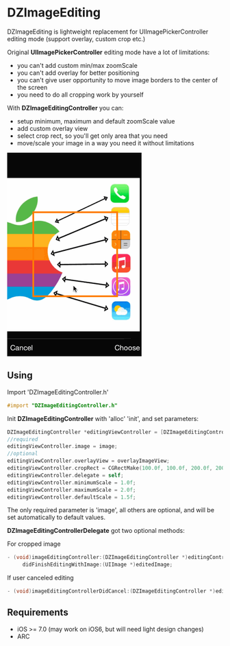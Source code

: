 DZImageEditing
==============
DZImageEditing is lightweight replacement for UIImagePickerController editing mode (support overlay, custom crop etc.)

Original **UIImagePickerController** editing mode have a lot of limitations:
 - you can't add custom min/max zoomScale
 - you can't add overlay for better positioning
 - you can't give user opportunity to move image borders to the center of the screen
 - you need to do all cropping work by yourself

With **DZImageEditingController** you can:
 - setup minimum, maximum and default zoomScale value
 - add custom overlay view
 - select crop rect, so you'll get only area that you need
 - move/scale your image in a way you need it without limitations

![Demo](https://raw.githubusercontent.com/DZozulya/DZImageEditing/master/DemoGifs/DZImageEditing.gif)

## Using
Import 'DZImageEditingController.h'
```objective-c
#import "DZImageEditingController.h"
```

Init **DZImageEditingController** with 'alloc' 'init', and set parameters:
```objective-c
DZImageEditingController *editingViewController = [DZImageEditingController new];
//required
editingViewController.image = image;
//optional
editingViewController.overlayView = overlayImageView;
editingViewController.cropRect = CGRectMake(100.0f, 100.0f, 200.0f, 200.0f);
editingViewController.delegate = self;
editingViewController.minimumScale = 1.0f;
editingViewController.maximumScale = 2.0f;
editingViewController.defaultScale = 1.5f;
```
The only required parameter is 'image', all others are optional, and will be set automatically to default values.

**DZImageEditingControllerDelegate** got two optional methods:

For cropped image
```objective-c
- (void)imageEditingController:(DZImageEditingController *)editingController
     didFinishEditingWithImage:(UIImage *)editedImage;
```

If user canceled editing
```objective-c
- (void)imageEditingControllerDidCancel:(DZImageEditingController *)editingController;
```

## Requirements
- iOS >= 7.0 (may work on iOS6, but will need light design changes)
- ARC
